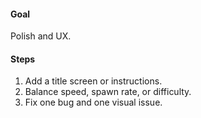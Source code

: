 #### Goal

Polish and UX.

#### Steps

1. Add a title screen or instructions.
2. Balance speed, spawn rate, or difficulty.
3. Fix one bug and one visual issue.
